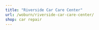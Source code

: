 ```yaml
---
title: "Riverside Car Care Center"
url: /woburn/riverside-car-care-center/
shop: car repair
---
```

